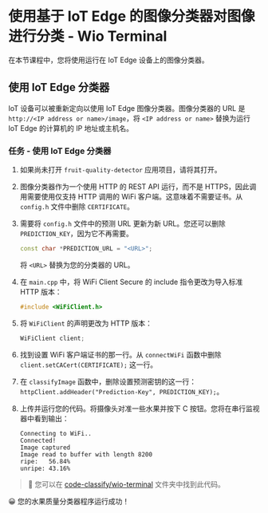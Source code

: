 <!--
CO_OP_TRANSLATOR_METADATA:
{
  "original_hash": "48ac21ec80329c930db7b84bd6b592ec",
  "translation_date": "2025-08-24T21:46:40+00:00",
  "source_file": "4-manufacturing/lessons/3-run-fruit-detector-edge/wio-terminal.md",
  "language_code": "zh"
}
-->
# 使用基于 IoT Edge 的图像分类器对图像进行分类 - Wio Terminal

在本节课程中，您将使用运行在 IoT Edge 设备上的图像分类器。

## 使用 IoT Edge 分类器

IoT 设备可以被重新定向以使用 IoT Edge 图像分类器。图像分类器的 URL 是 `http://<IP address or name>/image`，将 `<IP address or name>` 替换为运行 IoT Edge 的计算机的 IP 地址或主机名。

### 任务 - 使用 IoT Edge 分类器

1. 如果尚未打开 `fruit-quality-detector` 应用项目，请将其打开。

1. 图像分类器作为一个使用 HTTP 的 REST API 运行，而不是 HTTPS，因此调用需要使用仅支持 HTTP 调用的 WiFi 客户端。这意味着不需要证书。从 `config.h` 文件中删除 `CERTIFICATE`。

1. 需要将 `config.h` 文件中的预测 URL 更新为新 URL。您还可以删除 `PREDICTION_KEY`，因为它不再需要。

    ```cpp
    const char *PREDICTION_URL = "<URL>";
    ```

    将 `<URL>` 替换为您的分类器的 URL。

1. 在 `main.cpp` 中，将 WiFi Client Secure 的 include 指令更改为导入标准 HTTP 版本：

    ```cpp
    #include <WiFiClient.h>
    ```

1. 将 `WiFiClient` 的声明更改为 HTTP 版本：

    ```cpp
    WiFiClient client;
    ```

1. 找到设置 WiFi 客户端证书的那一行。从 `connectWiFi` 函数中删除 `client.setCACert(CERTIFICATE);` 这一行。

1. 在 `classifyImage` 函数中，删除设置预测密钥的这一行：`httpClient.addHeader("Prediction-Key", PREDICTION_KEY);`。

1. 上传并运行您的代码。将摄像头对准一些水果并按下 C 按钮。您将在串行监视器中看到输出：

    ```text
    Connecting to WiFi..
    Connected!
    Image captured
    Image read to buffer with length 8200
    ripe:   56.84%
    unripe: 43.16%
    ```

> 💁 您可以在 [code-classify/wio-terminal](../../../../../4-manufacturing/lessons/3-run-fruit-detector-edge/code-classify/wio-terminal) 文件夹中找到此代码。

😀 您的水果质量分类器程序运行成功！
